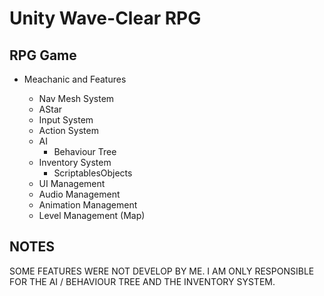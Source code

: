# Unity Wave-Clear RPG

## RPG Game

* Meachanic and Features

  * Nav Mesh System
  * AStar
  * Input System
  * Action System
  * AI
    * Behaviour Tree
  * Inventory System
    * ScriptablesObjects
  * UI Management
  * Audio Management
  * Animation Management
  * Level Management (Map)

## NOTES

SOME FEATURES WERE NOT DEVELOP BY ME. I AM ONLY RESPONSIBLE FOR THE AI / BEHAVIOUR TREE AND THE INVENTORY SYSTEM.
